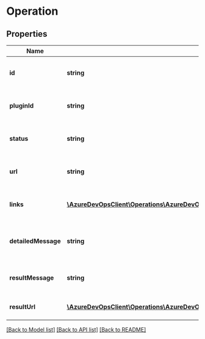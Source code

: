 # Operation

## Properties
Name | Type | Description | Notes
------------ | ------------- | ------------- | -------------
**id** | **string** | Unique identifier for the operation. | [optional] 
**pluginId** | **string** | Unique identifier for the plugin. | [optional] 
**status** | **string** | The current status of the operation. | [optional] 
**url** | **string** | URL to get the full operation object. | [optional] 
**links** | [**\AzureDevOpsClient\Operations\AzureDevOpsClient\Operations\Model\ReferenceLinks**](ReferenceLinks.md) | Links to other related objects. | [optional] 
**detailedMessage** | **string** | Detailed messaged about the status of an operation. | [optional] 
**resultMessage** | **string** | Result message for an operation. | [optional] 
**resultUrl** | [**\AzureDevOpsClient\Operations\AzureDevOpsClient\Operations\Model\OperationResultReference**](OperationResultReference.md) | URL to the operation result. | [optional] 

[[Back to Model list]](../README.md#documentation-for-models) [[Back to API list]](../README.md#documentation-for-api-endpoints) [[Back to README]](../README.md)


